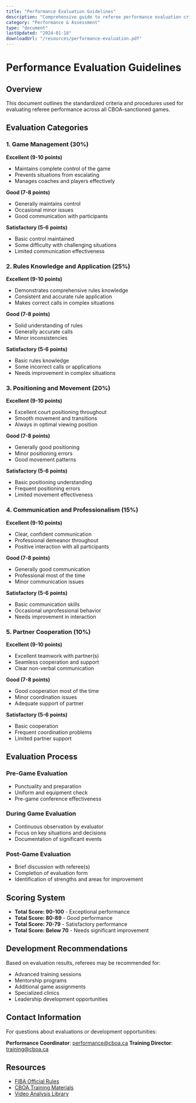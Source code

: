 ```yaml
---
title: "Performance Evaluation Guidelines"
description: "Comprehensive guide to referee performance evaluation criteria and procedures"
category: "Performance & Assessment"
type: "document"
lastUpdated: "2024-01-18"
downloadUrl: "/resources/performance-evaluation.pdf"
---
```


# Performance Evaluation Guidelines

## Overview

This document outlines the standardized criteria and procedures used for evaluating referee performance across all CBOA-sanctioned games.

## Evaluation Categories

### 1. Game Management (30%)

**Excellent (9-10 points)**
- Maintains complete control of the game
- Prevents situations from escalating
- Manages coaches and players effectively

**Good (7-8 points)**
- Generally maintains control
- Occasional minor issues
- Good communication with participants

**Satisfactory (5-6 points)**
- Basic control maintained
- Some difficulty with challenging situations
- Limited communication effectiveness

### 2. Rules Knowledge and Application (25%)

**Excellent (9-10 points)**
- Demonstrates comprehensive rules knowledge
- Consistent and accurate rule application
- Makes correct calls in complex situations

**Good (7-8 points)**
- Solid understanding of rules
- Generally accurate calls
- Minor inconsistencies

**Satisfactory (5-6 points)**
- Basic rules knowledge
- Some incorrect calls or applications
- Needs improvement in complex situations

### 3. Positioning and Movement (20%)

**Excellent (9-10 points)**
- Excellent court positioning throughout
- Smooth movement and transitions
- Always in optimal viewing position

**Good (7-8 points)**
- Generally good positioning
- Minor positioning errors
- Good movement patterns

**Satisfactory (5-6 points)**
- Basic positioning understanding
- Frequent positioning errors
- Limited movement effectiveness

### 4. Communication and Professionalism (15%)

**Excellent (9-10 points)**
- Clear, confident communication
- Professional demeanor throughout
- Positive interaction with all participants

**Good (7-8 points)**
- Generally good communication
- Professional most of the time
- Minor communication issues

**Satisfactory (5-6 points)**
- Basic communication skills
- Occasional unprofessional behavior
- Needs improvement in interaction

### 5. Partner Cooperation (10%)

**Excellent (9-10 points)**
- Excellent teamwork with partner(s)
- Seamless cooperation and support
- Clear non-verbal communication

**Good (7-8 points)**
- Good cooperation most of the time
- Minor coordination issues
- Adequate support of partner

**Satisfactory (5-6 points)**
- Basic cooperation
- Frequent coordination problems
- Limited partner support

## Evaluation Process

### Pre-Game Evaluation
- Punctuality and preparation
- Uniform and equipment check
- Pre-game conference effectiveness

### During Game Evaluation
- Continuous observation by evaluator
- Focus on key situations and decisions
- Documentation of significant events

### Post-Game Evaluation
- Brief discussion with referee(s)
- Completion of evaluation form
- Identification of strengths and areas for improvement

## Scoring System

- **Total Score: 90-100** - Exceptional performance
- **Total Score: 80-89** - Good performance
- **Total Score: 70-79** - Satisfactory performance
- **Total Score: Below 70** - Needs significant improvement

## Development Recommendations

Based on evaluation results, referees may be recommended for:

- Advanced training sessions
- Mentorship programs
- Additional game assignments
- Specialized clinics
- Leadership development opportunities

## Contact Information

For questions about evaluations or development opportunities:

**Performance Coordinator**: performance@cboa.ca
**Training Director**: training@cboa.ca

## Resources

- [FIBA Official Rules](https://www.fiba.basketball/rules)
- [CBOA Training Materials](/resources/training-materials)
- [Video Analysis Library](/resources/video-library)